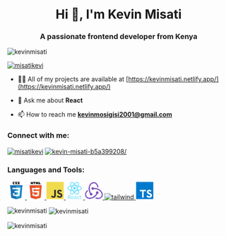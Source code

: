 <h1 align="center">Hi 👋, I'm Kevin Misati</h1>
<h3 align="center">A passionate frontend developer from Kenya</h3>

<p align="left"> <img src="https://komarev.com/ghpvc/?username=kevinmisati&label=Profile%20views&color=0e75b6&style=flat" alt="kevinmisati" /> </p>

<p align="left"> <a href="https://twitter.com/misatikevi" target="blank"><img src="https://img.shields.io/twitter/follow/misatikevi?logo=twitter&style=for-the-badge" alt="misatikevi" /></a> </p>

- 👨‍💻 All of my projects are available at [https://kevinmisati.netlify.app/](https://kevinmisati.netlify.app/)

- 💬 Ask me about **React**

- 📫 How to reach me **kevinmosigisi2001@gmail.com**

<h3 align="left">Connect with me:</h3>
<p align="left">
<a href="https://twitter.com/misatikevi" target="blank"><img align="center" src="https://raw.githubusercontent.com/rahuldkjain/github-profile-readme-generator/master/src/images/icons/Social/twitter.svg" alt="misatikevi" height="30" width="40" /></a>
<a href="https://linkedin.com/in/kevin-misati-b5a399208/" target="blank"><img align="center" src="https://raw.githubusercontent.com/rahuldkjain/github-profile-readme-generator/master/src/images/icons/Social/linked-in-alt.svg" alt="kevin-misati-b5a399208/" height="30" width="40" /></a>
</p>

<h3 align="left">Languages and Tools:</h3>
<p align="left"> <a href="https://www.w3schools.com/css/" target="_blank" rel="noreferrer"> <img src="https://raw.githubusercontent.com/devicons/devicon/master/icons/css3/css3-original-wordmark.svg" alt="css3" width="40" height="40"/> </a> <a href="https://www.w3.org/html/" target="_blank" rel="noreferrer"> <img src="https://raw.githubusercontent.com/devicons/devicon/master/icons/html5/html5-original-wordmark.svg" alt="html5" width="40" height="40"/> </a> <a href="https://developer.mozilla.org/en-US/docs/Web/JavaScript" target="_blank" rel="noreferrer"> <img src="https://raw.githubusercontent.com/devicons/devicon/master/icons/javascript/javascript-original.svg" alt="javascript" width="40" height="40"/> </a> <a href="https://reactjs.org/" target="_blank" rel="noreferrer"> <img src="https://raw.githubusercontent.com/devicons/devicon/master/icons/react/react-original-wordmark.svg" alt="react" width="40" height="40"/> </a> <a href="https://redux.js.org" target="_blank" rel="noreferrer"> <img src="https://raw.githubusercontent.com/devicons/devicon/master/icons/redux/redux-original.svg" alt="redux" width="40" height="40"/> </a> <a href="https://tailwindcss.com/" target="_blank" rel="noreferrer"> <img src="https://www.vectorlogo.zone/logos/tailwindcss/tailwindcss-icon.svg" alt="tailwind" width="40" height="40"/> </a> <a href="https://www.typescriptlang.org/" target="_blank" rel="noreferrer"> <img src="https://raw.githubusercontent.com/devicons/devicon/master/icons/typescript/typescript-original.svg" alt="typescript" width="40" height="40"/> </a> </p>

<p><img align="left" src="https://github-readme-stats.vercel.app/api/top-langs?username=kevinmisati&show_icons=true&locale=en&layout=compact" alt="kevinmisati" /></p>

<p>&nbsp;<img align="center" src="https://github-readme-stats.vercel.app/api?username=kevinmisati&show_icons=true&locale=en" alt="kevinmisati" /></p>

<p><img align="center" src="https://github-readme-streak-stats.herokuapp.com/?user=kevinmisati&" alt="kevinmisati" /></p>
